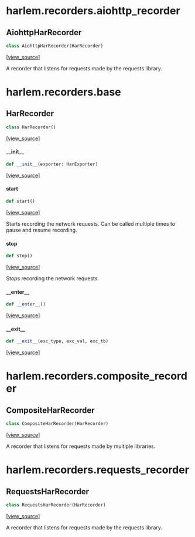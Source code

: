 <a id="harlem.recorders.aiohttp_recorder"></a>

# harlem.recorders.aiohttp\_recorder

<a id="harlem.recorders.aiohttp_recorder.AiohttpHarRecorder"></a>

## AiohttpHarRecorder

```python
class AiohttpHarRecorder(HarRecorder)
```

[[view_source]](https://github.com/WolfDWyc/harlem/blob/3288cf1f0787c62d65a4b63ed890dae8f1eaed0b/harlem\recorders\aiohttp_recorder.py#L182)

A recorder that listens for requests made by the requests library.

<a id="harlem.recorders.base"></a>

# harlem.recorders.base

<a id="harlem.recorders.base.HarRecorder"></a>

## HarRecorder

```python
class HarRecorder()
```

[[view_source]](https://github.com/WolfDWyc/harlem/blob/3288cf1f0787c62d65a4b63ed890dae8f1eaed0b/harlem\recorders\base.py#L6)

<a id="harlem.recorders.base.HarRecorder.__init__"></a>

#### \_\_init\_\_

```python
def __init__(exporter: HarExporter)
```

[[view_source]](https://github.com/WolfDWyc/harlem/blob/3288cf1f0787c62d65a4b63ed890dae8f1eaed0b/harlem\recorders\base.py#L7)

<a id="harlem.recorders.base.HarRecorder.start"></a>

#### start

```python
def start()
```

[[view_source]](https://github.com/WolfDWyc/harlem/blob/3288cf1f0787c62d65a4b63ed890dae8f1eaed0b/harlem\recorders\base.py#L18)

Starts recording the network requests.
Can be called multiple times to pause and resume recording.

<a id="harlem.recorders.base.HarRecorder.stop"></a>

#### stop

```python
def stop()
```

[[view_source]](https://github.com/WolfDWyc/harlem/blob/3288cf1f0787c62d65a4b63ed890dae8f1eaed0b/harlem\recorders\base.py#L26)

Stops recording the network requests.

<a id="harlem.recorders.base.HarRecorder.__enter__"></a>

#### \_\_enter\_\_

```python
def __enter__()
```

[[view_source]](https://github.com/WolfDWyc/harlem/blob/3288cf1f0787c62d65a4b63ed890dae8f1eaed0b/harlem\recorders\base.py#L35)

<a id="harlem.recorders.base.HarRecorder.__exit__"></a>

#### \_\_exit\_\_

```python
def __exit__(exc_type, exc_val, exc_tb)
```

[[view_source]](https://github.com/WolfDWyc/harlem/blob/3288cf1f0787c62d65a4b63ed890dae8f1eaed0b/harlem\recorders\base.py#L39)

<a id="harlem.recorders.composite_recorder"></a>

# harlem.recorders.composite\_recorder

<a id="harlem.recorders.composite_recorder.CompositeHarRecorder"></a>

## CompositeHarRecorder

```python
class CompositeHarRecorder(HarRecorder)
```

[[view_source]](https://github.com/WolfDWyc/harlem/blob/3288cf1f0787c62d65a4b63ed890dae8f1eaed0b/harlem\recorders\composite_recorder.py#L7)

A recorder that listens for requests made by multiple libraries.

<a id="harlem.recorders.requests_recorder"></a>

# harlem.recorders.requests\_recorder

<a id="harlem.recorders.requests_recorder.RequestsHarRecorder"></a>

## RequestsHarRecorder

```python
class RequestsHarRecorder(HarRecorder)
```

[[view_source]](https://github.com/WolfDWyc/harlem/blob/3288cf1f0787c62d65a4b63ed890dae8f1eaed0b/harlem\recorders\requests_recorder.py#L99)

A recorder that listens for requests made by the requests library.

